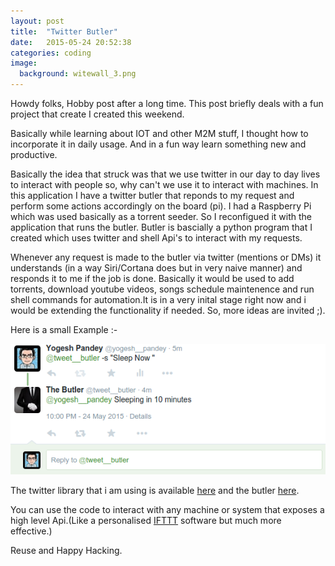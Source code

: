 ```yaml
---
layout: post
title:  "Twitter Butler"
date:   2015-05-24 20:52:38
categories: coding
image:
  background: witewall_3.png
---
```


Howdy folks, Hobby post after a long time. This post briefly deals with a fun project that create I created this weekend.

Basically while learning about IOT and other M2M stuff, I thought how to incorporate it in daily usage. And in a fun way learn something new and productive.

Basically the idea that struck was that we use twitter in our day to day lives to interact with people so, why can't we use it to interact with machines. In this application I have a twitter butler that reponds to my request and perform some actions accordingly on the board (pi). I had a Raspberry Pi which was used basically as a torrent seeder. So I reconfigued it with the application that runs the butler. Butler is bascially a python program that I created which uses twitter and shell Api's to interact with my requests.

Whenever any request is made to the butler via twitter (mentions or DMs) it understands (in a way Siri/Cortana does but in very naive manner) and responds it to me if the job is done. Basically it would be used to add torrents, download youtube videos, songs schedule maintenence and run shell commands for automation.It is in a very inital stage right now and i would be extending the functionality if needed. So, more ideas are invited ;).

Here is a small Example :-

<img src="/images/butler.png" alt="">


The twitter library that i am using is available [here](https://github.com/sixohsix/) and the butler [here](https://twitter.com/tweet__butler).

You can use the code to interact with any machine or system that exposes a high level Api.(Like a personalised [IFTTT](https://ifttt.com/) software but much more effective.)

Reuse and Happy Hacking. 